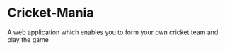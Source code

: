# Cricket-Mania
A web application which enables you to form your own cricket team and play the game
